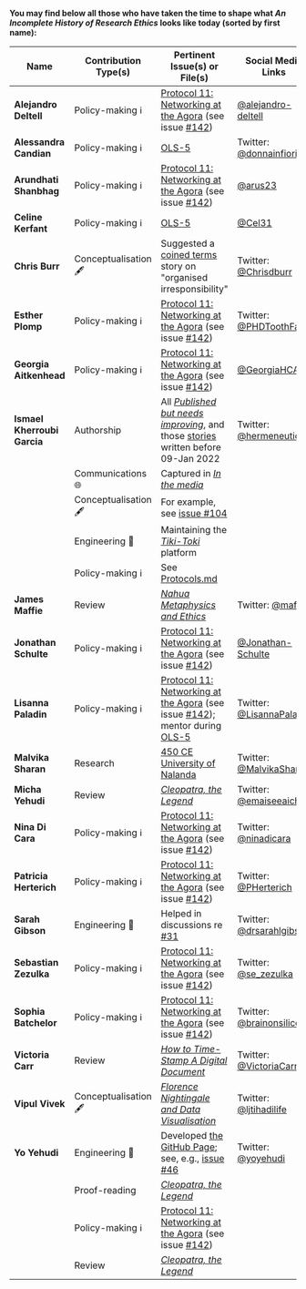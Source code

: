 **You may find below all those who have taken the time to shape what _An Incomplete History of Research Ethics_ looks like today (sorted by first name):**

| Name | Contribution Type(s) | Pertinent Issue(s) or File(s) | Social Media Links |
| --- | --- | --- | --- |
| **Alejandro Deltell** | Policy-making ℹ️ | [Protocol 11: Networking at the Agora](https://github.com/Ismael-KG/An_Incomplete_History_of_Research_Ethics/blob/main/Protocols.md#Protocol-11-Networking-at-the-Agora) (see issue [#142](https://github.com/Ismael-KG/An_Incomplete_History_of_Research_Ethics/issues/142)) | [@alejandro-deltell](https://github.com/alejandro-deltell) |
| **Alessandra Candian** | Policy-making ℹ️ | [OLS-5]([https://github.com/AleCandian](https://github.com/open-life-science/ols-5/issues/3)) | Twitter: [@donnainfiorino](https://twitter.com/donnainfiorino) |
| **Arundhati Shanbhag** | Policy-making ℹ️ | [Protocol 11: Networking at the Agora](https://github.com/Ismael-KG/An_Incomplete_History_of_Research_Ethics/blob/main/Protocols.md#Protocol-11-Networking-at-the-Agora) (see issue [#142](https://github.com/Ismael-KG/An_Incomplete_History_of_Research_Ethics/issues/142)) | [@arus23](https://github.com/arus23) |
| **Celine Kerfant** | Policy-making ℹ️ | [OLS-5](https://github.com/open-life-science/ols-5/issues/3) | [@Cel31](https://github.com/Cel31) |
| **Chris Burr** | Conceptualisation 🖋️ | Suggested a [coined terms](https://github.com/Ismael-KG/An_Incomplete_History_of_Research_Ethics/issues/3) story on "organised irresponsibility" | Twitter: [@Chrisdburr](https://twitter.com/chrisdburr) |
| **Esther Plomp** | Policy-making ℹ️ | [Protocol 11: Networking at the Agora](https://github.com/Ismael-KG/An_Incomplete_History_of_Research_Ethics/blob/main/Protocols.md#Protocol-11-Networking-at-the-Agora) (see issue [#142](https://github.com/Ismael-KG/An_Incomplete_History_of_Research_Ethics/issues/142)) | Twitter: [@PHDToothFairy](https://twitter.com/PhDtoothFAIRy) |
| **Georgia Aitkenhead** | Policy-making ℹ️ | [Protocol 11: Networking at the Agora](https://github.com/Ismael-KG/An_Incomplete_History_of_Research_Ethics/blob/main/Protocols.md#Protocol-11-Networking-at-the-Agora) (see issue [#142](https://github.com/Ismael-KG/An_Incomplete_History_of_Research_Ethics/issues/142)) | [@GeorgiaHCA](https://github.com/GeorgiaHCA) |
| **Ismael Kherroubi Garcia** | Authorship | All [_Published but needs improving_](https://github.com/Ismael-KG/An_Incomplete_History_of_Research_Ethics/tree/main/Published%20but%20needs%20improving), and those [stories](https://github.com/Ismael-KG/An_Incomplete_History_of_Research_Ethics/tree/main/Stories) written before 09-Jan 2022 | Twitter: [@hermeneuticist](https://twitter.com/hermeneuticist) |
| | Communications 🌐 | Captured in [_In the media_](https://github.com/Ismael-KG/An_Incomplete_History_of_Research_Ethics/tree/main/In%20the%20media) | |
| | Conceptualisation 🖋️ | For example, see [issue #104](https://github.com/Ismael-KG/An_Incomplete_History_of_Research_Ethics/issues/104) | |
| | Engineering 🧰 | Maintaining the [_Tiki-Toki_](https://www.tiki-toki.com/timeline/entry/1753034/A-History-of-Research-Ethics/) platform | |
| | Policy-making ℹ️ | See [Protocols.md](https://github.com/Ismael-KG/An_Incomplete_History_of_Research_Ethics/blob/main/Protocols.md) | |
| **James Maffie** | Review | [_Nahua Metaphysics and Ethics_](https://github.com/Ismael-KG/An_Incomplete_History_of_Research_Ethics/blob/main/Stories/CE%201200%20Nahua%20Metaphysics%20and%20Ethics.md) | Twitter: [@maffiej](https://twitter.com/maffiej) |
| **Jonathan Schulte** | Policy-making ℹ️ | [Protocol 11: Networking at the Agora](https://github.com/Ismael-KG/An_Incomplete_History_of_Research_Ethics/blob/main/Protocols.md#Protocol-11-Networking-at-the-Agora) (see issue [#142](https://github.com/Ismael-KG/An_Incomplete_History_of_Research_Ethics/issues/142)) | [@Jonathan-Schulte](https://github.com/Jonathan-Schulte) |
| **Lisanna Paladin** | Policy-making ℹ️ | [Protocol 11: Networking at the Agora](https://github.com/Ismael-KG/An_Incomplete_History_of_Research_Ethics/blob/main/Protocols.md#Protocol-11-Networking-at-the-Agora) (see issue [#142](https://github.com/Ismael-KG/An_Incomplete_History_of_Research_Ethics/issues/142)); mentor during [OLS-5](https://github.com/Ismael-KG/An_Incomplete_History_of_Research_Ethics/tree/main/In%20the%20media/OLS-5) | Twitter: [@LisannaPaladin](https://twitter.com/LisannaPaladin) |
| **Malvika Sharan** | Research | [450 CE University of Nalanda](https://github.com/Ismael-KG/An_Incomplete_History_of_Research_Ethics/issues/52) | Twitter: [@MalvikaSharan](https://twitter.com/MalvikaSharan) |
| **Micha Yehudi** | Review | [_Cleopatra, the Legend_](https://github.com/Ismael-KG/An_Incomplete_History_of_Research_Ethics/blob/main/Stories/BCE%200030%20Cleopatra%2C%20the%20Legend.md) | Twitter: [@emaiseeaichay](https://twitter.com/emaiseeaichay) |
| **Nina Di Cara** | Policy-making ℹ️ | [Protocol 11: Networking at the Agora](https://github.com/Ismael-KG/An_Incomplete_History_of_Research_Ethics/blob/main/Protocols.md#Protocol-11-Networking-at-the-Agora) (see issue [#142](https://github.com/Ismael-KG/An_Incomplete_History_of_Research_Ethics/issues/142))  | Twitter: [@ninadicara](https://twitter.com/ninadicara) |
| **Patricia Herterich** | Policy-making ℹ️ | [Protocol 11: Networking at the Agora](https://github.com/Ismael-KG/An_Incomplete_History_of_Research_Ethics/blob/main/Protocols.md#Protocol-11-Networking-at-the-Agora) (see issue [#142](https://github.com/Ismael-KG/An_Incomplete_History_of_Research_Ethics/issues/142)) | Twitter: [@PHerterich](https://twitter.com/PHerterich) |
| **Sarah Gibson** | Engineering 🧰 | Helped in discussions re [#31](https://github.com/Ismael-KG/An_Incomplete_History_of_Research_Ethics/issues/31) | Twitter: [@drsarahlgibson](https://twitter.com/drsarahlgibson) |
| **Sebastian Zezulka** | Policy-making ℹ️ | [Protocol 11: Networking at the Agora](https://github.com/Ismael-KG/An_Incomplete_History_of_Research_Ethics/blob/main/Protocols.md#Protocol-11-Networking-at-the-Agora) (see issue [#142](https://github.com/Ismael-KG/An_Incomplete_History_of_Research_Ethics/issues/142)) | Twitter: [@se_zezulka](https://twitter.com/se_zezulka) |
| **Sophia Batchelor** | Policy-making ℹ️ | [Protocol 11: Networking at the Agora](https://github.com/Ismael-KG/An_Incomplete_History_of_Research_Ethics/blob/main/Protocols.md#Protocol-11-Networking-at-the-Agora) (see issue [#142](https://github.com/Ismael-KG/An_Incomplete_History_of_Research_Ethics/issues/142)) | Twitter: [@brainonsilicon](https://twitter.com/brainonsilicon) |
| **Victoria Carr** | Review | [_How to Time-Stamp A Digital Document_](https://github.com/Ismael-KG/An_Incomplete_History_of_Research_Ethics/issues/95) | Twitter: [@VictoriaCarr_](https://twitter.com/VictoriaCarr_) |
| **Vipul Vivek** | Conceptualisation 🖋️ | [_Florence Nightingale and Data Visualisation_](https://github.com/Ismael-KG/An_Incomplete_History_of_Research_Ethics/issues/141) | Twitter: [@ljtihadilife](https://twitter.com/IjtihadiLife) |
| **Yo Yehudi** | Engineering 🧰 | Developed [the GitHub Page](https://ismael-kg.github.io/An_Incomplete_History_of_Research_Ethics/); see, e.g., [issue #46](https://github.com/Ismael-KG/An_Incomplete_History_of_Research_Ethics/pull/46) | Twitter: [@yoyehudi](https://twitter.com/yoyehudi) |
| | Proof-reading | [_Cleopatra, the Legend_](https://github.com/Ismael-KG/An_Incomplete_History_of_Research_Ethics/blob/main/Stories/BCE%200030%20Cleopatra%2C%20the%20Legend.md) | |
| | Policy-making ℹ️ | [Protocol 11: Networking at the Agora](https://github.com/Ismael-KG/An_Incomplete_History_of_Research_Ethics/blob/main/Protocols.md#Protocol-11-Networking-at-the-Agora) (see issue [#142](https://github.com/Ismael-KG/An_Incomplete_History_of_Research_Ethics/issues/142)) | |
| | Review | [_Cleopatra, the Legend_](https://github.com/Ismael-KG/An_Incomplete_History_of_Research_Ethics/blob/main/Stories/BCE%200030%20Cleopatra%2C%20the%20Legend.md) | |
